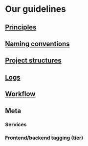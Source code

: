 # Our guidelines

## [Principles](Principles.md)

## [Naming conventions](NamingConventions.md)

## [Project structures](ProjectStructures.md)

## [Logs](Logs.md)

## [Workflow](Workflow.md)

## Meta
### Services
### Frontend/backend tagging (tier)
